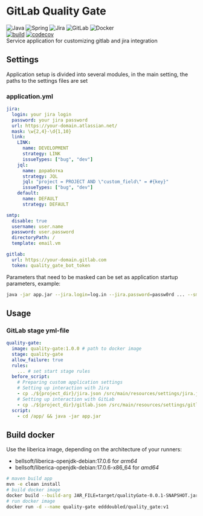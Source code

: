 # GitLab Quality Gate
![Java](https://img.shields.io/badge/java-%23ED8B00.svg?style=for-the-badge&logo=java&logoColor=white) 
![Spring](https://img.shields.io/badge/spring-%236DB33F.svg?style=for-the-badge&logo=spring&logoColor=white)
![Jira](https://img.shields.io/badge/jira-%230A0FFF.svg?style=for-the-badge&logo=jira&logoColor=white)
![GitLab](https://img.shields.io/badge/gitlab-%23181717.svg?style=for-the-badge&logo=gitlab&logoColor=white)
![Docker](https://img.shields.io/badge/docker-%230db7ed.svg?style=for-the-badge&logo=docker&logoColor=white)<br/> 
[![build](https://github.com/EddDoubleD/qualityGate/actions/workflows/build.yml/badge.svg?branch=master)](https://github.com/EddDoubleD/qualityGate/actions/workflows/build.yml) [![codecov](https://codecov.io/gh/EddDoubleD/qualityGate/branch/master/graph/badge.svg?token=TYXJX2Z7TH)](https://codecov.io/gh/EddDoubleD/qualityGate)<br/>
Service application for customizing gitlab and jira integration

## Settings
Application setup is divided into several modules, in the main setting, the paths to the settings files are set
### application.yml
```yaml
jira:
  login: your jira login
  password: your jira password
  url: https://your-domain.atlassian.net/
  mask: \w{2,4}-\d{1,10}
  link:
    LINK:
      name: DEVELOPMENT
      strategy: LINK
      issueTypes: ["bug", "dev"]
    jql:
      name: доработка
      strategy: JQL
      jql: "project = PROJECT AND \"custom_field\" = #{key}"
      issueTypes: ["bug", "dev"]
    default:
      name: DEFAULT
      strategy: DEFAULT

smtp:
  disable: true
  username: user.name
  password: user.password
  directoryPath: /
  template: email.vm

gitlab:
  url: https://your-domain.gitlab.com
  token: quality_gate_bot_token
```
Parameters that need to be masked can be set as application startup parameters, example:
```bash
java -jar app.jar --jira.login=log.in --jira.password=passw0rd ... --smtp.host-mail.server.com ...
```
## Usage

### GitLab stage yml-file
```yml
quality-gate:
  image: quality-gate:1.0.0 # path to docker image
  stage: quality-gate
  allow_failure: true
  rules:
    ... # set start stage rules
  before_script:
    # Preparing custom application settings
    # Setting up interaction with Jira
    - cp ./${project_dir}/jira.json /src/main/resources/settings/jira.json
    # Setting up interaction with GitLab
    - cp ./${project_dir}/gitlab.json /src/main/resources/settings/gitlab.json
  script:
    - cd /app/ && java -jar app.jar
```

## Build docker
Use the liberica image, depending on the architecture of your runners:
* bellsoft/liberica-openjdk-debian:17.0.6  for *arm64*
* bellsoft/liberica-openjdk-debian:17.0.6-x86_64 for *amd64*

``` bash
# maven build app 
mvn -e clean install
# build docker image 
docker build --build-arg JAR_FILE=target/qualityGate-0.0.1-SNAPSHOT.jar -t edddoubled/quality_gate:v1 .
# run docker image
docker run -d --name quality-gate edddoubled/quality_gate:v1
```
